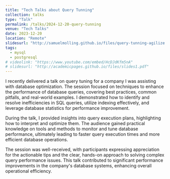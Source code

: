 ```yaml
---
title: "Tech Talks about Query Tunning"
collection: talks
type: "Talk"
permalink: /talks/2024-12-20-query-tunning
venue: "Tech Talks"
date: 2023-12-20
location: "Remote"
slidesurl: "http://samuelmolling.github.io/files/query-tunning-agilize.pdf"
tags:
  - mysql
  - postgresql
# videolink: "https://www.youtube.com/embed/HcDJdKfm5nA"
# slidesurl: "http://academicpages.github.io/files/slides1.pdf"
---
```

I recently delivered a talk on query tuning for a company I was assisting with database optimization. The session focused on techniques to enhance the performance of database queries, covering best practices, common pitfalls, and real-world examples. I demonstrated how to identify and resolve inefficiencies in SQL queries, utilize indexing effectively, and leverage database statistics for performance improvement.

During the talk, I provided insights into query execution plans, highlighting how to interpret and optimize them. The audience gained practical knowledge on tools and methods to monitor and tune database performance, ultimately leading to faster query execution times and more efficient database operations.

The session was well-received, with participants expressing appreciation for the actionable tips and the clear, hands-on approach to solving complex query performance issues. This talk contributed to significant performance improvements in the company's database systems, enhancing overall operational efficiency.